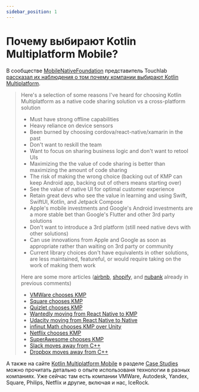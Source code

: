 ```yaml
---
sidebar_position: 1
---
```


# Почему выбирают Kotlin Multiplatform Mobile?

В сообществе [MobileNativeFoundation](https://github.com/MobileNativeFoundation) представитель Touchlab [рассказал их наблюдения о том почему компании выбирают Kotlin Multiplatform](https://github.com/MobileNativeFoundation/discussions/discussions/43#discussioncomment-476363).

> Here's a selection of some reasons I've heard for choosing Kotlin Multiplatform as a native code sharing solution vs a cross-platform solution
> 
> * Must have strong offline capabilities
> * Heavy reliance on device sensors
> * Been burned by choosing cordova/react-native/xamarin in the past
> * Don't want to reskill the team
> * Want to focus on sharing business logic and don't want to retool UIs
> * Maximizing the the value of code sharing is better than maximizing the amount of code sharing
> * The risk of making the wrong choice (backing out of KMP can keep Android app, backing out of others means starting over)
> * See the value of native UI for optimal customer experience
> * Retain great devs who see the value in learning and using Swift, SwiftUI, Kotlin, and Jetpack Compose
> * Apple's mobile investments and Google's Android investments are a more stable bet than Google's Flutter and other 3rd party solutions
> * Don't want to introduce a 3rd platform (still need native devs with other solutions)
> * Can use innovations from Apple and Google as soon as appropriate rather than waiting on 3rd party or community
> * Current library choices don't have equivalents in other solutions, are less maintained, featureful, or would require taking on the work of making them work
> 
> Here are some more articles ([airbnb](https://github.com/MobileNativeFoundation/discussions/discussions/43#discussioncomment-456753), [shopify](https://github.com/MobileNativeFoundation/discussions/discussions/43#discussioncomment-456753), and [nubank](https://github.com/MobileNativeFoundation/discussions/discussions/43#discussioncomment-434237) already in previous comments)
> 
> * [VMWare chooses KMP](https://medium.com/vmware-end-user-computing/adopting-a-cross-platform-strategy-for-mobile-apps-59495ffa23b0)
> * [Square chooses KMP](https://developer.squareup.com/blog/developing-on-ios-and-android/)
> * [Quizlet chooses KMP](https://medium.com/tech-quizlet/shared-code-at-quizlet-kotlin-multiplatform-2ee1b57646c)
> * [Wantedly moving from React Native to KMP](https://medium.com/wantedly-engineering/moving-from-react-native-to-kotlin-multiplatform-292c7569692)
> * [Udacity moving from React Native to Native](https://engineering.udacity.com/react-native-a-retrospective-from-the-mobile-engineering-team-at-udacity-89975d6a8102)
> * [infinut Math chooses KMP over Unity](https://medium.com/@anaredmond/unity-vs-kotlin-native-64cd75386357)
> * [Netflix chooses KMP](https://netflixtechblog.com/netflix-android-and-ios-studio-apps-kotlin-multiplatform-d6d4d8d25d23)
> * [SuperAwesome chooses KMP](https://www.superawesome.com/blog/how-we-developed-our-new-video-platform-rukkaz-as-a-cross-platform-mobile-app/)
> * [Slack moves away from C++](https://slack.engineering/client-consistency-at-slack-beyond-libslack/)
> * [Dropbox moves away from C++](https://dropbox.tech/mobile/the-not-so-hidden-cost-of-sharing-code-between-ios-and-android)

А также на сайте [Kotlin Multiplatform Mobile](https://kotlinlang.org/lp/mobile/) в разделе [Case Studies](https://kotlinlang.org/lp/mobile/case-studies/) можно прочитать детально о опыте использованя технологии в разных компаниях. Уже сейчас там есть компании VMWare, Autodesk, Yandex, Square, Philips, Netflix и другие, включая и нас, IceRock.